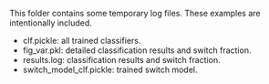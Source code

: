 This folder contains some temporary log files. These examples are intentionally included. 
* clf.pickle: all trained classifiers.
* fig_var.pkl: detailed classification results and switch fraction.
* results.log: classification results and switch fraction.
* switch_model_clf.pickle: trained switch model.